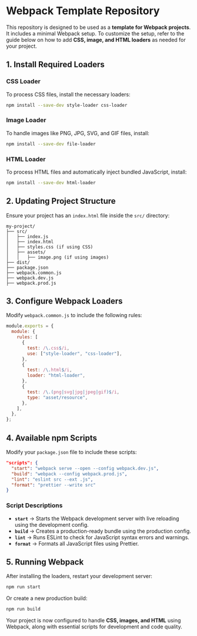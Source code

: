 # **Webpack Template Repository**

This repository is designed to be used as a **template for Webpack projects**. It includes a minimal Webpack setup. To customize the setup, refer to the guide below on how to add **CSS, image, and HTML loaders** as needed for your project.


## **1. Install Required Loaders**

### **CSS Loader**

To process CSS files, install the necessary loaders:

```bash
npm install --save-dev style-loader css-loader
```

### **Image Loader**

To handle images like PNG, JPG, SVG, and GIF files, install:

```bash
npm install --save-dev file-loader
```

### **HTML Loader**

To process HTML files and automatically inject bundled JavaScript, install:

```bash
npm install --save-dev html-loader
```

## **2. Updating Project Structure**

Ensure your project has an `index.html` file inside the `src/` directory:

```
my-project/
├── src/
│   ├── index.js
│   ├── index.html
│   ├── styles.css (if using CSS)
│   ├── assets/
│   │   ├── image.png (if using images)
├── dist/
├── package.json
├── webpack.common.js
├── webpack.dev.js
├── webpack.prod.js
```

## **3. Configure Webpack Loaders**

Modify `webpack.common.js` to include the following rules:

```javascript
module.exports = {
  module: {
    rules: [
      {
        test: /\.css$/i,
        use: ["style-loader", "css-loader"],
      },
      {
        test: /\.html$/i,
        loader: "html-loader",
      },
      {
        test: /\.(png|svg|jpg|jpeg|gif)$/i,
        type: "asset/resource",
      },
    ],
  },
};
```

## **4. Available npm Scripts**

Modify your `package.json` file to include these scripts:

```json
"scripts": {
  "start": "webpack serve --open --config webpack.dev.js",
  "build": "webpack --config webpack.prod.js",
  "lint": "eslint src --ext .js",
  "format": "prettier --write src"
}
```

### **Script Descriptions**

- **`start`** → Starts the Webpack development server with live reloading using the development config.
- **`build`** → Creates a production-ready bundle using the production config.
- **`lint`** → Runs ESLint to check for JavaScript syntax errors and warnings.
- **`format`** → Formats all JavaScript files using Prettier.

## **5. Running Webpack**

After installing the loaders, restart your development server:

```bash
npm run start
```

Or create a new production build:

```bash
npm run build
```

Your project is now configured to handle **CSS, images, and HTML** using Webpack, along with essential scripts for development and code quality.

